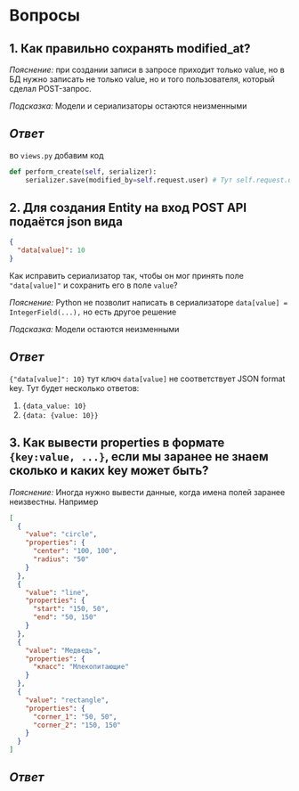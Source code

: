 # Вопросы
## 1. Как правильно сохранять modified_at?
*Пояснение:* при создании записи в запросе приходит только value, но в БД нужно записать не только value, но и того пользователя, который сделал POST-запрос.

*Подсказка:* Модели и сериализаторы остаются неизменными

## *Ответ*
во ```views.py``` добавим код
```python
def perform_create(self, serializer):
    serializer.save(modified_by=self.request.user) # Тут self.request.user выводит текущего user по request
```

## 2. Для создания Entity на вход POST API подаётся json вида

```json
{
  "data[value]": 10
}
```

Как исправить сериализатор так, чтобы он мог принять поле ```"data[value]"``` и сохранить его в поле ```value```?

*Пояснение:* Python не позволит написать в сериализаторе ```data[value] = IntegerField(...),``` но есть другое решение 

*Подсказка:* Модели остаются неизменными

## *Ответ*
```{"data[value]": 10}``` тут ключ ```data[value]``` не соответствует JSON format key.
Тут будет несколько ответов:
1. ```{data_value: 10}```
2. ```{data: {value: 10}}```

## 3. Как вывести properties в формате ```{key:value, ...}```, если мы заранее не знаем сколько и каких key может быть?
*Пояснение:* Иногда нужно вывести данные, когда имена полей заранее неизвестны. 
Например
```json
[ 
  {
    "value": "circle",
    "properties": {
      "center": "100, 100",
      "radius": "50"
    }
  },
  {
    "value": "line",
    "properties": {
      "start": "150, 50",
      "end": "50, 150"
    }
  },
  {
    "value": "Медведь",
    "properties": {
      "класс": "Млекопитающие"
    }
  },
  {
    "value": "rectangle",
    "properties": {
      "corner_1": "50, 50",
      "corner_2": "150, 150"
    }
  }
]
```

## *Ответ*
